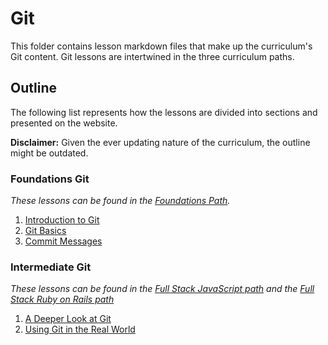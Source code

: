 # Git

This folder contains lesson markdown files that make up the curriculum's Git content. Git lessons are intertwined in the three curriculum paths.

## Outline

The following list represents how the lessons are divided into sections and presented on the website.

**Disclaimer:** Given the ever updating nature of the curriculum, the outline might be outdated.

### Foundations Git

_These lessons can be found in the [Foundations Path](https://www.theodinproject.com/paths/foundations)._

1. [Introduction to Git](foundations_git/introduction_to_git.md)
2. [Git Basics](foundations_git/git_basics.md)
3. [Commit Messages](foundations_git/commit_messages.md)

### Intermediate Git

_These lessons can be found in the [Full Stack JavaScript path](https://www.theodinproject.com/paths/full-stack-javascript) and the [Full Stack Ruby on Rails path](https://www.theodinproject.com/paths/full-stack-ruby-on-rails)_

1. [A Deeper Look at Git](intermediate_git/a_deeper_look_at_git.md)
2. [Using Git in the Real World](intermediate_git/using_git_in_the_real_world.md)
